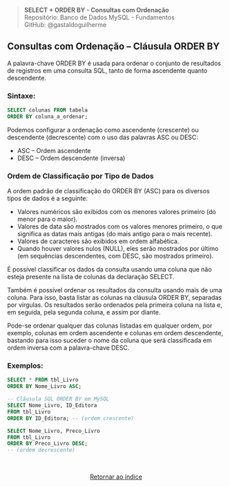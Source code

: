 > **SELECT + ORDER BY - Consultas com Ordenação**     
> Repositório: Banco de Dados MySQL - Fundamentos  
> GitHub: @gastaldoguilherme
&nbsp;


## Consultas com Ordenação – Cláusula ORDER BY

A palavra-chave ORDER BY é usada para ordenar o conjunto de resultados de registros em uma consulta SQL, tanto de forma ascendente quanto descendente.

### Sintaxe:

```sql
SELECT colunas FROM tabela
ORDER BY coluna_a_ordenar;
```

Podemos configurar a ordenação como ascendente (crescente) ou descendente (decrescente) com o uso das palavras ASC ou DESC:

- ASC – Ordem ascendente
- DESC – Ordem descendente (inversa)

### Ordem de Classificação por Tipo de Dados

A ordem padrão de classificação do ORDER BY (ASC) para os diversos tipos de dados é a seguinte:

- Valores numéricos são exibidos com os menores valores primeiro (do menor para o maior).
- Valores de data são mostrados com os valores menores primeiro, o que significa as datas mais antigas (do mais antigo para o mais recente).
- Valores de caracteres são exibidos em ordem alfabética.
- Quando houver valores nulos (NULL), eles serão mostrados por último (em sequências descendentes, com DESC, são mostrados primeiro).

É possível classificar os dados da consulta usando uma coluna que não esteja presente na lista de colunas da declaração SELECT.

Também é possível ordenar os resultados da consulta usando mais de uma coluna. Para isso, basta listar as colunas na cláusula ORDER BY, separadas por vírgulas. Os resultados serão ordenados pela primeira coluna na lista e, em seguida, pela segunda coluna, e assim por diante.

Pode-se ordenar qualquer das colunas listadas em qualquer ordem, por exemplo, colunas em ordem ascendente e colunas em ordem descendente, bastando para isso suceder o nome da coluna que será classificada em ordem inversa com a palavra-chave DESC.

### Exemplos:

```sql
SELECT * FROM tbl_Livro
ORDER BY Nome_Livro ASC;
```

```sql
-- Cláusula SQL ORDER BY em MySQL
SELECT Nome_Livro, ID_Editora
FROM tbl_Livro
ORDER BY ID_Editora; -- (ordem crescente)
```

```sql
SELECT Nome_Livro, Preco_Livro
FROM tbl_Livro
ORDER BY Preco_Livro DESC;
-- (ordem decrescente)
```


&nbsp;    

<div align="center">
   
[Retornar ao índice](/README.md)

</div>